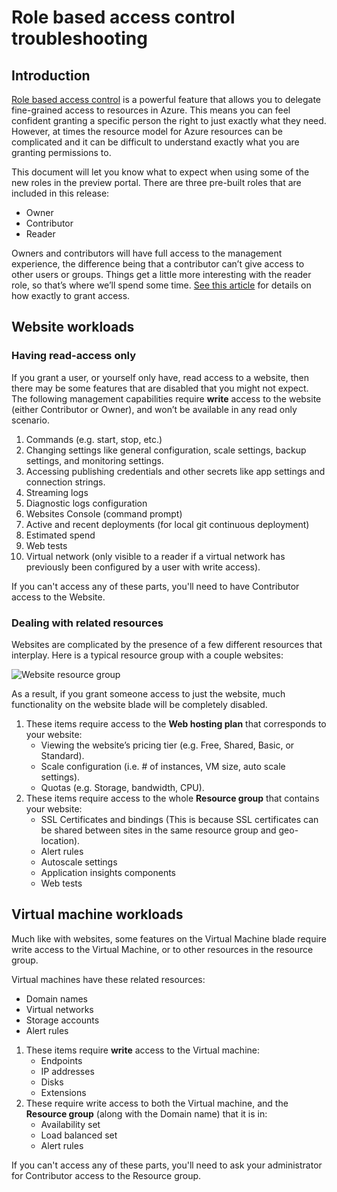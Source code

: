 <properties 
	pageTitle="Role based access control troubleshooting" 
	description="Working with different resource types for role based access control." 
	services=""
	documentationCenter="" 
	authors="stepsic-microsoft-com" 
	writer="" 
	manager="terrylan" 
	editor=""/>

<tags 
	ms.service="multiple" 
	ms.workload="multiple" 
	ms.tgt_pltfrm="ibiza" 
	ms.devlang="na" 
	ms.topic="article" 
	ms.date="11/03/2014" 
	ms.author="stepsic"/>

# Role based access control troubleshooting

## Introduction

[Role based access control](role-based-access-control-configure.md) is a powerful feature that allows you to delegate fine-grained access to resources in Azure. This means you can feel confident granting a specific person the right to just exactly what they need. However, at times the resource model for Azure resources can be complicated and it can be difficult to understand exactly what you are granting permissions to.

This document will let you know what to expect when using some of the new roles in the preview portal.  There are three pre-built roles that are included in this release:
* Owner
* Contributor
* Reader

Owners and contributors will have full access to the management experience, the difference being that a contributor can’t give access to other users or groups. Things get a little more interesting with the reader role, so that’s where we’ll spend some time. [See this article](role-based-access-control-configure.md) for details on how exactly to grant access.

## Website workloads

### Having read-access only 

If you grant a user, or yourself only have, read access to a website, then there may be some features that are disabled that you might not expect. The following management capabilities require **write** access to the website (either Contributor or Owner), and won’t be available in any read only scenario. 
 
1. Commands (e.g. start, stop, etc.)
2. Changing settings like general configuration, scale settings, backup settings, and monitoring settings.
3. Accessing publishing credentials and other secrets like app settings and connection strings.
4. Streaming logs
5. Diagnostic logs configuration
6. Websites Console (command prompt)
7. Active and recent deployments (for local git continuous deployment)
8. Estimated spend
9. Web tests
10. Virtual network (only visible to a reader if a virtual network has previously been configured by a user with write access).
 
If you can't access any of these parts, you'll need to have Contributor access to the Website. 

### Dealing with related resources
 
Websites are complicated by the presence of a few different resources that interplay. Here is a typical resource group with a couple websites:

![Website resource group](./media/role-based-access-control-troubleshooting/Website-resource-model.png)

As a result, if you grant someone access to just the website, much functionality on the website blade will be completely disabled. 
 
1. These items require access to the **Web hosting plan** that corresponds to your website:  
    * Viewing the website’s pricing tier (e.g. Free, Shared, Basic, or Standard).
    * Scale configuration (i.e. # of instances, VM size, auto scale settings).
    * Quotas (e.g. Storage, bandwidth, CPU).
2. These items require access to the whole **Resource group** that contains your website:  
    * SSL Certificates and bindings (This is because SSL certificates can be shared between sites in the same resource group and geo-location).
    * Alert rules
    * Autoscale settings
    * Application insights components
    * Web tests

## Virtual machine workloads

Much like with websites, some features on the Virtual Machine blade require write access to the Virtual Machine, or to other resources in the resource group.

Virtual machines have these related resources:
* Domain names
* Virtual networks
* Storage accounts
* Alert rules

1. These items require **write** access to the Virtual machine:  
    * Endpoints
    * IP addresses
    * Disks
    * Extensions
2. These require write access to both the Virtual machine, and the **Resource group** (along with the Domain name) that it is in:  
    * Availability set
    * Load balanced set
    * Alert rules
    
If you can't access any of these parts, you'll need to ask your administrator for Contributor access to the Resource group.